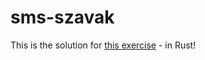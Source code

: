# sms-szavak
This is the solution for [this exercise](https://loma.info.hu/index.php/programozas/programozas-feladatok/17-sms-szavak) - in Rust!
